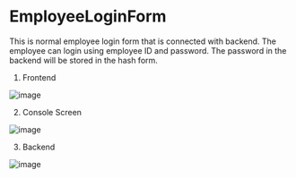 # EmployeeLoginForm
This is normal employee login form that is connected with backend. The employee can login using employee ID and password. The password in the backend will be stored in the hash form.
1. Frontend

![image](https://github.com/user-attachments/assets/7b9fe09b-af05-4cdb-8248-646561e410c0)

2. Console Screen

![image](https://github.com/user-attachments/assets/2f7ad3d3-9cb0-42ed-bf14-977227746148)

3. Backend

![image](https://github.com/user-attachments/assets/c93a49fd-ee68-4f8f-ae73-d8497cf740a9)
